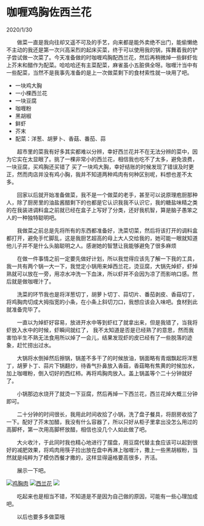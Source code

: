 # 咖喱鸡胸佐西兰花
2020/1/30

&emsp;&emsp;做菜一直是我向往却又遥不可及的手艺，向来都是能外卖绝不出门，能偷懒绝不主动的我还是第一次兴高采烈的起床买菜，终于可以使用我的锅，挥舞着我的铲子尝试做一次菜了。今天准备做的时咖喱鸡胸配西兰花，然后再稍微焯一些鲜虾佐上芥末和醋作为配菜。哈哈哈还有主菜配菜，麻雀虽小五脏俱全呀。咖喱汁当中有一些配菜，当然不是我事先准备的是上一次做菜剩下的食材索性就一块用了吧。
- 一块鸡大胸
- 一小棵西兰花
- 一块豆腐
- 咖喱粉
- 黑胡椒
- 鲜虾
- 芥末
- 配菜：洋葱、胡萝卜、香菇、番茄、蒜

&emsp;&emsp;超市里的菜我有好多其实都难以分辨，幸好西兰花并不在无法分辨的菜中，因为它实在太显眼了。挑了一棵非常小的西兰花，相信我也吃不了太多，避免浪费，一块豆腐，买鸡胸还买错了 买了一块鸡大胸，幸好结账的时候发现了错误及时更正，然而肉店并没有鸡小胸，我并不知道两种鸡肉有何种区别呢，料想也差不太多。

&emsp;&emsp;回家以后就开始准备做菜，我不是一个做菜的老手，甚至可以说原理庖厨那种人，除了厨房里的油盐酱醋剩下的也都是它认识我我不认识它，我的糖盐味精之类的在我装进调料盒之前就已经在盒子上写好了分类，还好我机智，算是脑子愚笨之人的一种独特聪明吧。

&emsp;&emsp;我做菜之前总是先将所有的东西都准备好，洗菜切菜，然后将该打开的调料盒都打开，避免手忙脚乱，这是我厨艺超高的母上大人交给我的，她可能一眼就知道他儿子并不是什么头脑聪明之人。感谢她的智慧让我能够避免了很多麻烦

&emsp;&emsp;在做一件事情之前一定要先做好计划，所以我觉得应该先了解一下我的工具，我一共有两个锅一大一下，我觉定小锅用来焯西兰花，烫豆腐，大锅先焯虾，虾焯熟就可以放在一旁，用凉水冲洗一下血沫，所以虾并不会因为凉了而影响口感。然后就是做咖喱汁了。

&emsp;&emsp;洗菜的环节我也是将洋葱切丁，胡萝卜切丁、蒜切片、番茄剥皮、香菇切丁，将鸡胸肉切成大拇指宽的小条，在小条上斜切刀口，我想应该会入味吧。食材到此就准备完毕了。

&emsp;&emsp;一直以为焯虾好容易，放进开水中等到虾红了就拿出来，但是我错了，当我将虾放入水中的时候，虾瞬间就红了， 我不太知道是否是已经熟了的意思，然而我害怕半生不熟无法食用所以焯了一会儿，结果发现虾的皮已经有了一些脱落的迹象，赶忙捞出过水。

&emsp;&emsp;大锅将水倒掉然后擦锅，锅差不多干了的时候放油，锅面略有青烟飘起将洋葱丁，胡萝卜丁、蒜片下锅翻炒，待香气扑鼻放入香菇，香菇略有焦黄的时候加水，加上咖喱粉，倒入切好的西红柿。再将鸡胸肉放入。盖上锅盖等个二十分钟就好了。

&emsp;&emsp;小锅那边水烧开了就烫一下豆腐，然后再焯一下西兰花，西兰花焯大概三分钟即可。

&emsp;&emsp;二十分钟的时间很长，我用此时间收拾了小锅，洗了盘子餐具，将厨房收拾了一下。配好了芥末加醋，我没有什么容器了，所以只好从柜子里拿出没怎么用过的高脚杯，第一次用高脚杯放醋，相信也没几个人如此做了吧。

&emsp;&emsp;大火收汁，于此同时我也精心地进行了摆盘，用豆腐代替主食应该可以起到很好的减肥效果，将鸡肉用筷子捡出放在盘中再淋上咖喱汁，撒上一些黑胡椒粉，当然就是纯粹为了模仿西餐才撒的，这样显得逼格要高很多，齐活。

&emsp;&emsp;展示一下吧。

[![鸡胸肉](http://nicexch.cn/wp-content/uploads/2021/01/DSC08610-1024x683.jpg)](http://nicexch.cn/wp-content/uploads/2021/01/DSC08610.jpg)
[![西兰花](http://nicexch.cn/wp-content/uploads/2021/01/DSC08610-1024x683.jpg)](http://nicexch.cn/wp-content/uploads/2021/01/DSC08610.jpg)
[![](http://nicexch.cn/wp-content/uploads/2021/01/DSC08615-1024x683.jpg)](http://nicexch.cn/wp-content/uploads/2021/01/DSC08615.jpg)

&emsp;&emsp;吃起来也是相当不错，不知道是不是因为自己做的原因，可能有一些心理加成吧。

&emsp;&emsp;以后也要多多做菜哦